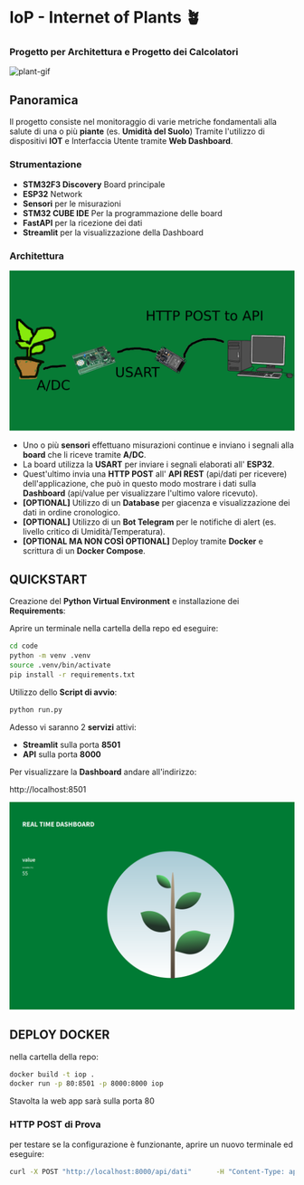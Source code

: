 # IoP - Internet of Plants 🪴

### Progetto per Architettura e Progetto dei Calcolatori

![plant-gif](https://media.tenor.com/FBl0YGy2mDUAAAAj/plant-dance.gif)

## Panoramica

Il progetto consiste nel monitoraggio di varie metriche fondamentali alla salute di una o più **piante** (es. **Umidità del Suolo**) Tramite l'utilizzo di dispositivi **IOT** e Interfaccia Utente tramite **Web Dashboard**.

### Strumentazione

- **STM32F3 Discovery** Board principale
- **ESP32** Network
- **Sensori** per le misurazioni
- **STM32 CUBE IDE** Per la programmazione delle board
- **FastAPI** per la ricezione dei dati
- **Streamlit** per la visualizzazione della Dashboard

### Architettura

![Architettura](img/progetto.png)

- Uno o più **sensori** effettuano misurazioni continue e inviano i segnali alla **board** che li riceve tramite **A/DC**.
- La board utilizza la **USART** per inviare i segnali elaborati all' **ESP32**.
- Quest'ultimo invia una **HTTP POST** all' **API REST** (api/dati per ricevere) dell'applicazione, che può in questo modo mostrare i dati sulla **Dashboard** (api/value per visualizzare l'ultimo valore ricevuto).
- **[OPTIONAL]** Utilizzo di un **Database** per giacenza e visualizzazione dei dati in ordine cronologico.
- **[OPTIONAL]** Utilizzo di un **Bot Telegram** per le notifiche di alert (es. livello critico di Umidità/Temperatura).
- **[OPTIONAL MA NON COSÌ OPTIONAL]** Deploy tramite **Docker** e scrittura di un **Docker Compose**.


## QUICKSTART

Creazione del **Python Virtual Environment** e installazione dei **Requirements**:

Aprire un terminale nella cartella della repo ed eseguire:

```bash
cd code
python -m venv .venv
source .venv/bin/activate
pip install -r requirements.txt
```

Utilizzo dello **Script di avvio**:

```bash
python run.py
```

Adesso vi saranno 2 **servizi** attivi:
- **Streamlit** sulla porta **8501**
- **API** sulla porta **8000**

Per visualizzare la **Dashboard** andare all'indirizzo:

http://localhost:8501

![webapp](img/screen.png)

## DEPLOY DOCKER

nella cartella della repo:

```bash
docker build -t iop .
docker run -p 80:8501 -p 8000:8000 iop
```
Stavolta la web app sarà sulla porta 80

### HTTP POST di Prova

per testare se la configurazione è funzionante, aprire un nuovo terminale ed eseguire:

```bash
curl -X POST "http://localhost:8000/api/dati"      -H "Content-Type: application/json"      -d '{"umidita": 55}'
```